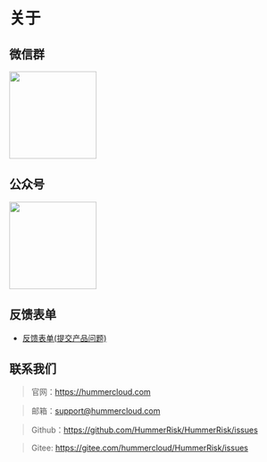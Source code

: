 # 关于

## 微信群

<img src="https://hummerrisk-1312321453.cos.ap-beijing.myqcloud.com/contact_me_qr.png" width="156" height="156" alt="">

## 公众号

<img src="https://hummerrisk-1312321453.cos.ap-beijing.myqcloud.com/qrcode_gongzhonghao.jpeg" width="156" height="156" alt="">

## 反馈表单

- [反馈表单(提交产品问题)](https://jinshuju.net/f/eBnJ2q)

## 联系我们

> 官网：https://hummercloud.com

> 邮箱：support@hummercloud.com

> Github：https://github.com/HummerRisk/HummerRisk/issues

> Gitee: https://gitee.com/hummercloud/HummerRisk/issues
